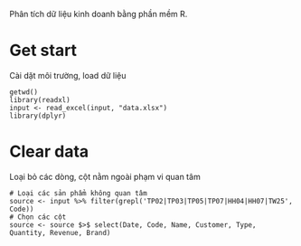 Phân tích dữ liệu kinh doanh bằng phần mềm R.

# Get start
Cài dặt môi trường, load dữ liệu
```
getwd()
library(readxl)
input <- read_excel(input, "data.xlsx")
library(dplyr)
```

# Clear data
Loại bỏ các dòng, cột nằm ngoài phạm vi quan tâm
```
# Loại các sản phẩm không quan tâm
source <- input %>% filter(grepl('TP02|TP03|TP05|TP07|HH04|HH07|TW25', Code))
# Chọn các cột
source <- source $>$ select(Date, Code, Name, Customer, Type, Quantity, Revenue, Brand)
```
